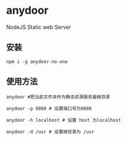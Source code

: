 # anydoor
NodeJS Static web Server


## 安装

```
npm i -g anydoor-no-one
```

## 使用方法

```
anydoor #把当前文件夹作为静态资源服务器根目录

anydoor -p 8080 # 设置端口号为8080

anydoor -h localhost # 设置 host 为localhost

anydoor -d /usr # 设置根目录为 /usr
```
